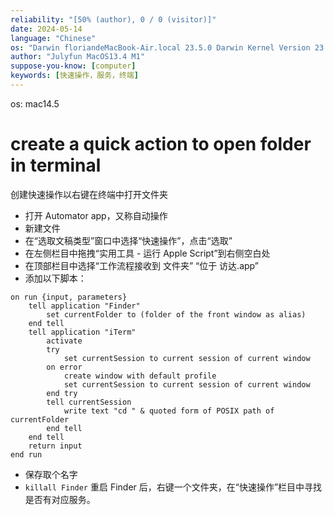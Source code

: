 ```yaml
---
reliability: "[50% (author), 0 / 0 (visitor)]"
date: 2024-05-14
language: "Chinese"
os: "Darwin floriandeMacBook-Air.local 23.5.0 Darwin Kernel Version 23.5.0: Wed May  1 20:16:51 PDT 2024; root:xnu-10063.121.3~5/RELEASE_ARM64_T8103 arm64"
author: "Julyfun MacOS13.4 M1"
suppose-you-know: [computer]
keywords: [快速操作，服务，终端]
---
```


os: mac14.5

# create a quick action to open folder in terminal

创建快速操作以右键在终端中打开文件夹

- 打开 Automator app，又称自动操作
- 新建文件
- 在“选取文稿类型”窗口中选择“快速操作”，点击“选取”
- 在左侧栏目中拖拽“实用工具 - 运行 Apple Script”到右侧空白处
- 在顶部栏目中选择“工作流程接收到 文件夹” “位于 访达.app”
- 添加以下脚本：

```applescript
on run {input, parameters}
	tell application "Finder"
		set currentFolder to (folder of the front window as alias)
	end tell
	tell application "iTerm"
		activate
		try
			set currentSession to current session of current window
		on error
			create window with default profile
			set currentSession to current session of current window
		end try
		tell currentSession
			write text "cd " & quoted form of POSIX path of currentFolder
		end tell
	end tell
	return input
end run
```

- 保存取个名字
- `killall Finder` 重启 Finder 后，右键一个文件夹，在“快速操作”栏目中寻找是否有对应服务。

